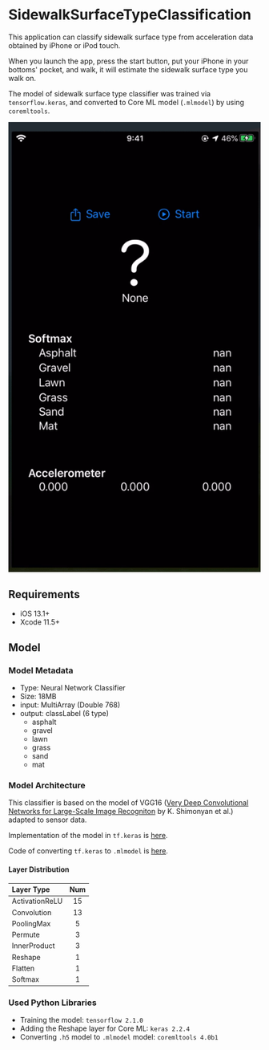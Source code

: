 #  SidewalkSurfaceTypeClassification

This application can classify sidewalk surface type from acceleration data obtained by iPhone or iPod touch.

When you launch the app, press the start button, put your iPhone in your bottoms' pocket, and walk, it will estimate the sidewalk surface type you walk on.

The model of sidewalk surface type classifier was trained via `tensorflow.keras`, and converted to Core ML model (`.mlmodel`) by using `coremltools`.

![demo](materials/SSTC-demo.gif)

## Requirements
- iOS 13.1+
- Xcode 11.5+

## Model
### Model Metadata
- Type: Neural Network Classifier
- Size: 18MB
- input: MultiArray (Double 768)
- output: classLabel (6 type)
    - asphalt
    - gravel
    - lawn
    - grass
    - sand
    - mat

### Model Architecture
This classifier is based on the model of VGG16 ([Very Deep Convolutional Networks for Large-Scale Image Recogniton](https://arxiv.org/abs/1409.1556) by K. Shimonyan et al.) adapted to sensor data.

Implementation of the model in `tf.keras` is [here](https://github.com/Shakshi3104/5-tornadoes).

Code of converting `tf.keras` to `.mlmodel` is [here](https://github.com/Shakshi3104/5-tornadoes/blob/master/east/networks/coreml/convert.py).

#### Layer Distribution
|Layer Type|Num|
|:------------|:----:|
| ActivationReLU | 15 |
| Convolution | 13 |
| PoolingMax | 5 |
| Permute | 3 |
| InnerProduct | 3 |
| Reshape | 1 |
| Flatten | 1 |
| Softmax | 1 |

### Used Python Libraries
- Training the model: `tensorflow 2.1.0`
- Adding the Reshape layer for Core ML: `keras 2.2.4`
- Converting `.h5` model to `.mlmodel` model: `coremltools 4.0b1`

